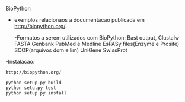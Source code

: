 BioPython

- exemplos relacionaos a documentacao publicada em http://biopython.org/.

	-Formatos a serem utilizados com BioPython:
    		Bast output,
    		Clustalw
    		FASTA
    		Genbank
    		PubMed e Medline
    		EsPASy files(Enzyme e Prosite)
    		SCOP(arquivos dom e lim)
    		UniGene
    	SwissProt

-Instalacao:
    
    http://biopython.org/

    python setup.py build
    python setu.py test
    python setup.py install
    
